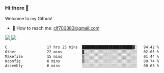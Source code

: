 ### Hi there 👋

<!--
**clingfei/clingfei** is a ✨ _special_ ✨ repository because its `README.md` (this file) appears on your GitHub profile.

Here are some ideas to get you started:

- 🔭 I’m currently working on ...
- 🌱 I’m currently learning ...
- 👯 I’m looking to collaborate on ...
- 🤔 I’m looking for help with ...
- 💬 Ask me about ...
- 📫 How to reach me: ...
- 😄 Pronouns: ...
- ⚡ Fun fact: ...
-->
Welcome to my Github!
- 📧 How to reach me: clf700383@gmail.com

<a href="https://github.com/anuraghazra/github-readme-stats">
  <img src="https://github-readme-stats.vercel.app/api?username=clingfei&count_private=true&show_icons=true&include_all_commits=true&line_height=21&hide_border=true&repo=github-readme-stats" />
</a>
<a href="https://github.com/anuraghazra/convoychat">
  <img src="https://github-readme-stats.vercel.app/api/top-langs/?username=clingfei&hide=Tcl,Perl,Makefile,CSS,HTML,Yacc,Lex,Verilog&langs_count=6&layout=compact&hide_border=true&repo=convoychat" />
</a>

<!--START_SECTION:waka-->

```txt
C                  17 hrs 25 mins  ███████████████████████▓░   94.42 %
Other              22 mins         ▓░░░░░░░░░░░░░░░░░░░░░░░░   02.05 %
Makefile           15 mins         ▒░░░░░░░░░░░░░░░░░░░░░░░░   01.44 %
Kconfig            8 mins          ▒░░░░░░░░░░░░░░░░░░░░░░░░   00.74 %
Assembly           6 mins          ░░░░░░░░░░░░░░░░░░░░░░░░░   00.63 %
```

<!--END_SECTION:waka-->
